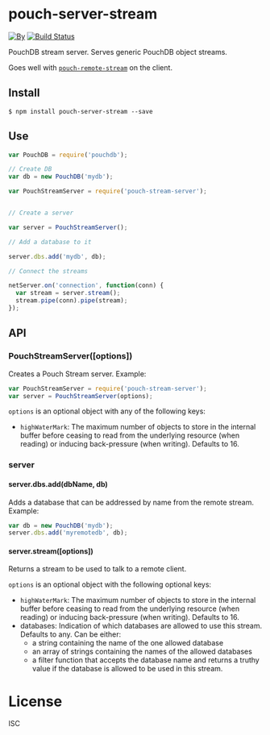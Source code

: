 # pouch-server-stream

[![By](https://img.shields.io/badge/made%20by-yld!-32bbee.svg?style=flat)](http://yld.io/contact?source=github-nock)
[![Build Status](https://secure.travis-ci.org/pgte/pouch-stream-server.svg)](http://travis-ci.org/pgte/pouch-stream-server)

PouchDB stream server. Serves generic PouchDB object streams.

Goes well with [`pouch-remote-stream`](https://github.com/pgte/pouch-remote-stream) on the client.

## Install

```
$ npm install pouch-server-stream --save
```


## Use

```js
var PouchDB = require('pouchdb');

// Create DB
var db = new PouchDB('mydb');

var PouchStreamServer = require('pouch-stream-server');


// Create a server

var server = PouchStreamServer();

// Add a database to it

server.dbs.add('mydb', db);

// Connect the streams

netServer.on('connection', function(conn) {
  var stream = server.stream();
  stream.pipe(conn).pipe(stream);
});
```

## API

### PouchStreamServer([options])

Creates a Pouch Stream server. Example:

```js
var PouchStreamServer = require('pouch-stream-server');
var server = PouchStreamServer(options);
```

`options` is an optional object with any of the following keys:

* `highWaterMark`: The maximum number of objects to store in the internal buffer before ceasing to read from the underlying resource (when reading) or inducing back-pressure (when writing). Defaults to 16.
 
### server

#### server.dbs.add(dbName, db)

Adds a database that can be addressed by name from the remote stream. Example:

```js
var db = new PouchDB('mydb');
server.dbs.add('myremotedb', db);
```

#### server.stream([options])

Returns a stream to be used to talk to a remote client.

`options` is an optional object with the following optional keys:

* `highWaterMark`: The maximum number of objects to store in the internal buffer before ceasing to read from the underlying resource (when reading) or inducing back-pressure (when writing). Defaults to 16.
* databases: Indication of which databases are allowed to use this stream. Defaults to any. Can be either:
  * a string containing the name of the one allowed database
  * an array of strings containing the names of the allowed databases
  * a filter function that accepts the database name and returns a truthy value if the database is allowed to be used in this stream.

# License

ISC